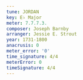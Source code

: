 ```yaml
---
tune: JORDAN
key: E♭ Major
meter: 7.7.7.3.
composer: Joseph Barnby
arranger: Jessie E. Strout
year: 1731-1800
anacrusis: 0
meter_error: '0'
time_signature: 4/4
meterError: 0
timeSignature: 4/4
---
```

